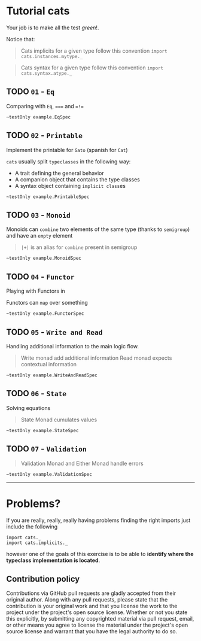 Tutorial cats
======

Your job is to make all the test *green*!.

Notice that:

> Cats implicits for a given type follow this convention `import cats.instances.mytype._`

> Cats syntax for a given type follow this convention `import cats.syntax.atype._`


## TODO `01` - `Eq`

Comparing with `Eq`, `===` and `=!=`

```
~testOnly example.EqSpec
```


## TODO `02` - `Printable`

Implement the printable for `Gato` (spanish for `Cat`)

`cats` usually split `typeclasses` in the following way:
* A trait defining the general behavior
* A companion object that contains the type classes
* A syntax object containing `implicit class`es

```
~testOnly example.PrintableSpec
```


## TODO `03` - `Monoid`

Monoids can `combine` two elements of the same type (thanks to `semigroup`) and have an `empty` element

> `|+|` is an alias for `combine` present in semigroup

```
~testOnly example.MonoidSpec
```

## TODO `04` - `Functor`

Playing with Functors in 

Functors can `map` over something

```
~testOnly example.FunctorSpec
```


## TODO `05` - `Write and Read`

Handling additional information to the main logic flow.

> Write monad add additional information
> Read monad expects contextual information

```
~testOnly example.WriteAndReadSpec
```


## TODO `06` - `State`

Solving equations

> State Monad cumulates values

```
~testOnly example.StateSpec
```


## TODO `07` - `Validation`

> Validation Monad and Either Monad handle errors

```
~testOnly example.ValidationSpec
```

-----

# Problems?

If you are really, really, really having problems finding the right imports just include the following

```
import cats._
import cats.implicits._
```

however one of the goals of this exercise is to be able to __identify where the typeclass implementation is located__.

## Contribution policy ##

Contributions via GitHub pull requests are gladly accepted from their original author. Along with
any pull requests, please state that the contribution is your original work and that you license
the work to the project under the project's open source license. Whether or not you state this
explicitly, by submitting any copyrighted material via pull request, email, or other means you
agree to license the material under the project's open source license and warrant that you have the
legal authority to do so.